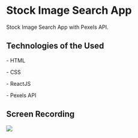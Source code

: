 <h1>Stock Image Search App</h1>

Stock Image Search App with Pexels API.

<h2>Technologies ​​of the Used</h2>

<p>- HTML</p>

<p>- CSS</p>

<p>- ReactJS</p>

<p>- Pexels API</p>

<h2>Screen Recording</h2>

![](screen.gif)